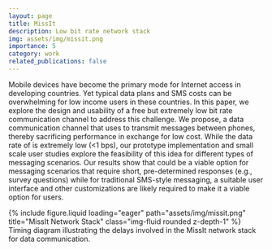```yaml
---
layout: page
title: MissIt
description: Low bit rate network stack
img: assets/img/missit.png
importance: 5
category: work
related_publications: false
---
```


Mobile devices have become the primary mode for Internet access in developing countries. Yet typical data plans and SMS costs can be overwhelming for low income users in these countries. In this paper, we explore the design and usability of a free but extremely low bit rate communication channel to address this challenge. We propose, a data communication channel that uses to transmit messages between phones, thereby sacrificing performance in exchange for low cost. While the data rate of is extremely low (<1 bps), our prototype implementation and small scale user studies explore the feasibility of this idea for different types of messaging scenarios. Our results show that could be a viable option for messaging scenarios that require short, pre-determined responses (e.g., survey questions) while for traditional SMS-style messaging, a suitable user interface and other customizations are likely required to make it a viable option for users.

<div class="row">
    <div class="col-sm mt-3 mt-md-0">
        {% include figure.liquid loading="eager" path="assets/img/missit.png" title="MissIt Network Stack" class="img-fluid rounded z-depth-1" %}
    </div>
</div>
<div class="caption">
    Timing diagram illustrating the delays involved in the MissIt network stack for data communication.
</div>
